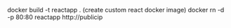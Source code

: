docker build -t reactapp . (create custom react docker image)
docker rn -d -p 80:80 reactapp
http://publicip
